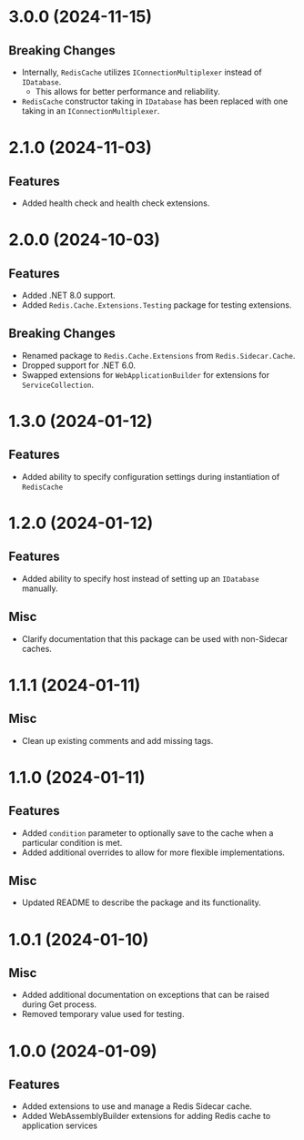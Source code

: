 # 3.0.0 (2024-11-15)
## Breaking Changes
- Internally, `RedisCache` utilizes `IConnectionMultiplexer` instead of `IDatabase`.
  - This allows for better performance and reliability.
- `RedisCache` constructor taking in `IDatabase` has been replaced with one taking in an `IConnectionMultiplexer`.

# 2.1.0 (2024-11-03)
## Features
- Added health check and health check extensions.

# 2.0.0 (2024-10-03)
## Features
- Added .NET 8.0 support.
- Added `Redis.Cache.Extensions.Testing` package for testing extensions.

## Breaking Changes
- Renamed package to `Redis.Cache.Extensions` from `Redis.Sidecar.Cache`.
- Dropped support for .NET 6.0.
- Swapped extensions for `WebApplicationBuilder` for extensions for `ServiceCollection`.

# 1.3.0 (2024-01-12)
## Features
- Added ability to specify configuration settings during instantiation of `RedisCache`

# 1.2.0 (2024-01-12)
## Features
- Added ability to specify host instead of setting up an `IDatabase` manually.

## Misc
- Clarify documentation that this package can be used with non-Sidecar caches.

# 1.1.1 (2024-01-11)
## Misc
- Clean up existing comments and add missing tags.

# 1.1.0 (2024-01-11)
## Features
- Added `condition` parameter to optionally save to the cache when a particular condition is met.
- Added additional overrides to allow for more flexible implementations.

## Misc
- Updated README to describe the package and its functionality.

# 1.0.1 (2024-01-10)
## Misc
- Added additional documentation on exceptions that can be raised during Get process.
- Removed temporary value used for testing.

# 1.0.0 (2024-01-09)
## Features
- Added extensions to use and manage a Redis Sidecar cache.
- Added WebAssemblyBuilder extensions for adding Redis cache to application services